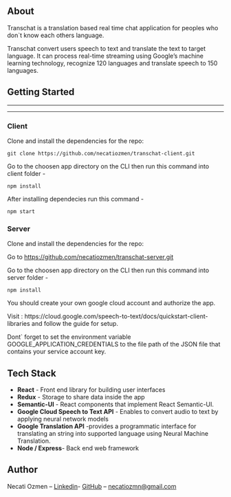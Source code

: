 <div align="center">
 <img width= "400px" ></img>
</div>

## About

<p>Transchat is a translation based real time chat application for peoples who don`t know each others language.</p>
<p>Transchat convert users speech to text and translate the text to target language.
It can process real-time streaming using Google’s machine learning technology, recognize 120 languages and translate speech to 150 languages.</p>

## Getting Started

<div align="center">
 
 </div>

<hr>

<div align="center">

</div>
<hr>

### Client

Clone and install the dependencies for the repo:

`git clone https://github.com/necatiozmen/transchat-client.git`

Go to the choosen app directory on the CLI then run this command into client folder -

`npm install`

After installing dependecies run this command -

`npm start`

### Server

Clone and install the dependencies for the repo:

Go to https://github.com/necatiozmen/transchat-server.git

Go to the choosen app directory on the CLI then run this command into server folder -

`npm install`

You should create your own google cloud account and authorize the app.
<p>Visit : https://cloud.google.com/speech-to-text/docs/quickstart-client-libraries and follow the guide for setup.</p>

Dont` forget to set the environment variable GOOGLE_APPLICATION_CREDENTIALS  to the file path of the JSON file that contains your service account key.

## Tech Stack

* **React** - Front end library for building user interfaces
* **Redux** - Storage to share data inside the app
* **Semantic-UI** - React components that implement React Semantic-UI.
* **Google Cloud Speech to Text API** - Enables to convert audio to text by applying  neural network models 
* **Google Translation API** -provides a  programmatic interface for translating an  string into supported language using Neural Machine Translation.
* **Node / Express**- Back end web framework




## Author

Necati Ozmen – [Linkedin](https://www.linkedin.com/in/necatiozmen)- [GitHub](https://github.com/necatiozmen) – necatiozmn@gmail.com













